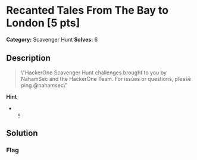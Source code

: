 # Recanted Tales From The Bay to London [5 pts]

**Category:** Scavenger Hunt
**Solves:** 6

## Description
>\\"HackerOne Scavenger Hunt challenges brought to you by NahamSec and the HackerOne Team. For issues or questions, please ping @nahamsec\\"

**Hint**
* -

## Solution

### Flag

